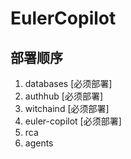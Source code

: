 # EulerCopilot

## 部署顺序

1. databases [必须部署]
2. authhub [必须部署]
3. witchaind [必须部署]
4. euler-copilot [必须部署]
5. rca
6. agents
